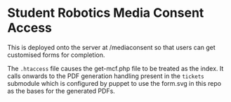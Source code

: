 # Student Robotics Media Consent Access

This is deployed onto the server at /mediaconsent so that users can get
customised forms for completion.

The `.htaccess` file causes the get-mcf.php file to be treated as the index.
It calls onwards to the PDF generation handling present in the `tickets`
submodule which is configured by puppet to use the form.svg in this repo
as the bases for the generated PDFs.
